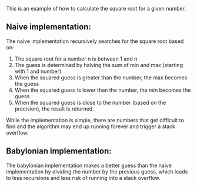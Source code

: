 This is an example of how to calculate the square root for a given number.

Naive implementation:
-------------------

The naive implementation recursively searches for the square root based on:
1. The square root for a number n is between 1 and n
1. The guess is determined by halving the sum of min and max (starting with 1 and number)
1. When the squared guess is greater than the number, the max becomes the guess
1. When the squared guess is lower than the number, the min becomes the guess
1. When the squared guess is close to the number (based on the precision), the result is returned.

While the implementation is simple, there are numbers that get difficult to find and the algorithm may end up running forever and trigger a stack overflow. 

Babylonian implementation:
-----------------

The babylonian implementation makes a better guess than the naive implementation by dividing the number by the previous guess, which leads to less recursions and less risk of running into a stack overflow.